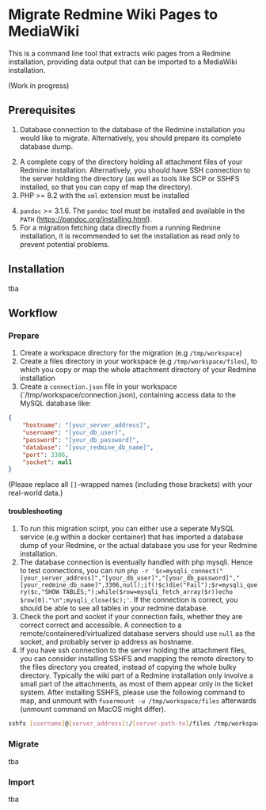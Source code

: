 # Migrate Redmine Wiki Pages to MediaWiki

This is a command line tool that extracts wiki pages from a Redmine installation, providing data output that can be imported to a MediaWiki installation.

(Work in progress)

## Prerequisites
1. Database connection to the database of the Redmine installation you would like to migrate. Alternatively, you should prepare its complete database dump. 
<!--TODO: specify data tables needed-->
2. A complete copy of the directory holding all attachment files of your Redmine installation. Alternatively, you should have SSH connection to the server holding the directory (as well as tools like SCP or SSHFS installed, so that you can copy of map the directory).
3. PHP >= 8.2 with the `xml` extension must be installed
<!--TODO: make list of all extensions needed-->
4. `pandoc` >= 3.1.6. The `pandoc` tool must be installed and available in the `PATH` (https://pandoc.org/installing.html).
5. For a migration fetching data directly from a running Redmine installation, it is recommended to set the installation as read only to prevent potential problems.

## Installation
tba
## Workflow
### Prepare
1. Create a workspace directory for the migration (e.g `/tmp/workspace`)
2. Create a files directory in your workspace (e.g `/tmp/workspace/files`), to which you copy or map the whole attachment directory of your Redmine installation
3. Create a `connection.json` file in your workspace (`/tmp/workspace/connection.json), containing access data to the MySQL database like:
```json
{
    "hostname": "[your_server_address]",
    "username": "[your_db_user]",
    "password": "[your_db_password]",
    "database": "[your_redmine_db_name]",
    "port": 3306,
    "socket": null
}
```
(Please replace all `[]`-wrapped names (including those brackets) with your real-world data.)
#### troubleshooting
1. To run this migration scirpt, you can either use a seperate MySQL service (e.g within a docker container) that has imported a database dump of your Redmine, or  the actual database you use for your Redmine installation.
2. The database connection is eventually handled with php mysqli. Hence to test connections, you can run `php -r '$c=mysqli_connect("[your_server_address]","[your_db_user]","[your_db_password]","[your_redmine_db_name]",3306,null);if(!$c)die("Fail");$r=mysqli_query($c,"SHOW TABLES;");while($row=mysqli_fetch_array($r))echo $row[0]."\n";mysqli_close($c);'`. If the connection is correct, you should be able to see all tables in your redmine database. 
3. Check the port and socket if your connection fails, whether they are correct correct and accessible. A connection to a remote/containered/virtualized database servers should use `null` as the socket, and probably server ip address as hostname. 
4. If you have ssh connection to the server holding the attachment files, you can consider installing SSHFS and mapping the remote directory to the files directory you created, instead of copying the whole bulky directory. Typically the wiki part of a Redmine installation only involve a small part of the attachments, as most of them appear only in the ticket system. After installing SSHFS, please use the following command to map, and unmount with `fusermount -u /tmp/workspace/files` afterwards (unmount command on MacOS might differ).
```sh
sshfs [username]@[server_address]:/[server-path-to]/files /tmp/workspace/files
```

### Migrate
tba
### Import
tba
